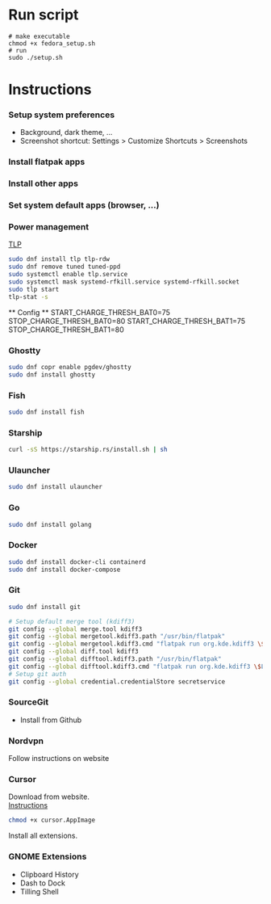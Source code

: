 # Run script

```base
# make executable
chmod +x fedora_setup.sh
# run
sudo ./setup.sh
```

# Instructions

### Setup system preferences

- Background, dark theme, ...
- Screenshot shortcut: Settings > Customize Shortcuts > Screenshots

### Install flatpak apps

### Install other apps

### Set system default apps (browser, ...)

### Power management

[TLP](https://www.reddit.com/r/linux/comments/9z8w0t/tlp_and_tuned_conflict/)

```bash
sudo dnf install tlp tlp-rdw
sudo dnf remove tuned tuned-ppd
sudo systemctl enable tlp.service
sudo systemctl mask systemd-rfkill.service systemd-rfkill.socket
sudo tlp start
tlp-stat -s
```

** Config **
START_CHARGE_THRESH_BAT0=75
STOP_CHARGE_THRESH_BAT0=80
START_CHARGE_THRESH_BAT1=75
STOP_CHARGE_THRESH_BAT1=80

### Ghostty

```bash
sudo dnf copr enable pgdev/ghostty
sudo dnf install ghostty
```

### Fish

```bash
sudo dnf install fish
```

### Starship

```bash
curl -sS https://starship.rs/install.sh | sh
```

### Ulauncher

```bash
sudo dnf install ulauncher
```

### Go

```bash
sudo dnf install golang
```

### Docker

```bash
sudo dnf install docker-cli containerd
sudo dnf install docker-compose
```

### Git

```bash
sudo dnf install git
```

```bash
# Setup default merge tool (kdiff3)
git config --global merge.tool kdiff3
git config --global mergetool.kdiff3.path "/usr/bin/flatpak"
git config --global mergetool.kdiff3.cmd "flatpak run org.kde.kdiff3 \$LOCAL \$BASE \$REMOTE -o \$MERGED"
git config --global diff.tool kdiff3
git config --global difftool.kdiff3.path "/usr/bin/flatpak"
git config --global difftool.kdiff3.cmd "flatpak run org.kde.kdiff3 \$LOCAL \$REMOTE"
# Setup git auth
git config --global credential.credentialStore secretservice
```

### SourceGit

- Install from Github

### Nordvpn

Follow instructions on website

### Cursor

Download from website.  
[Instructions](https://dev.to/mhbaando/how-to-install-cursor-the-ai-editor-on-linux-41dm)

```bash
chmod +x cursor.AppImage
```

Install all extensions.

### GNOME Extensions

- Clipboard History
- Dash to Dock
- Tilling Shell
